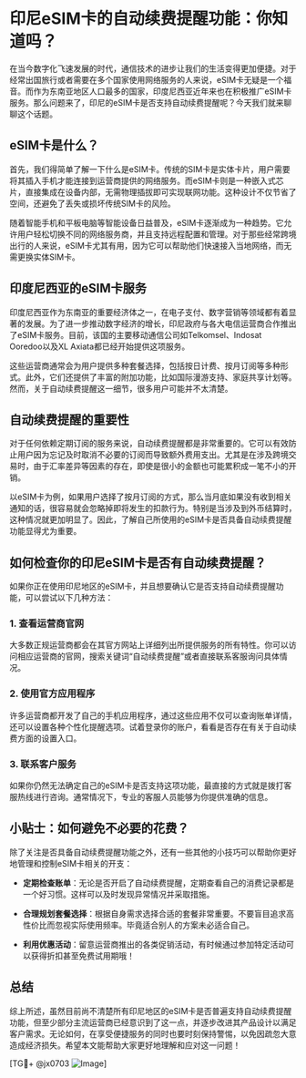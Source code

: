 # 印尼eSIM卡的自动续费提醒功能：你知道吗？

在当今数字化飞速发展的时代，通信技术的进步让我们的生活变得更加便捷。对于经常出国旅行或者需要在多个国家使用网络服务的人来说，eSIM卡无疑是一个福音。而作为东南亚地区人口最多的国家，印度尼西亚近年来也在积极推广eSIM卡服务。那么问题来了，印尼的eSIM卡是否支持自动续费提醒呢？今天我们就来聊聊这个话题。

## eSIM卡是什么？

首先，我们得简单了解一下什么是eSIM卡。传统的SIM卡是实体卡片，用户需要将其插入手机才能连接到运营商提供的网络服务。而eSIM卡则是一种嵌入式芯片，直接集成在设备内部，无需物理插拔即可实现联网功能。这种设计不仅节省了空间，还避免了丢失或损坏传统SIM卡的风险。

随着智能手机和平板电脑等智能设备日益普及，eSIM卡逐渐成为一种趋势。它允许用户轻松切换不同的网络服务商，并且支持远程配置和管理。对于那些经常跨境出行的人来说，eSIM卡尤其有用，因为它可以帮助他们快速接入当地网络，而无需更换实体SIM卡。

## 印度尼西亚的eSIM卡服务

印度尼西亚作为东南亚的重要经济体之一，在电子支付、数字营销等领域都有着显著的发展。为了进一步推动数字经济的增长，印尼政府与各大电信运营商合作推出了eSIM卡服务。目前，该国的主要移动通信公司如Telkomsel、Indosat Ooredoo以及XL Axiata都已经开始提供这项服务。

这些运营商通常会为用户提供多种套餐选择，包括按日计费、按月订阅等多种形式。此外，它们还提供了丰富的附加功能，比如国际漫游支持、家庭共享计划等。然而，关于自动续费提醒这一细节，很多用户可能并不太清楚。

## 自动续费提醒的重要性

对于任何依赖定期订阅的服务来说，自动续费提醒都是非常重要的。它可以有效防止用户因为忘记及时取消不必要的订阅而导致额外费用支出。尤其是在涉及跨境交易时，由于汇率差异等因素的存在，即使是很小的金额也可能累积成一笔不小的开销。

以eSIM卡为例，如果用户选择了按月订阅的方式，那么当月底如果没有收到相关通知的话，很容易就会忽略掉即将发生的扣款行为。特别是当涉及到外币结算时，这种情况就更加明显了。因此，了解自己所使用的eSIM卡是否具备自动续费提醒功能显得尤为重要。

## 如何检查你的印尼eSIM卡是否有自动续费提醒？

如果你正在使用印尼地区的eSIM卡，并且想要确认它是否支持自动续费提醒功能，可以尝试以下几种方法：

### 1. 查看运营商官网
大多数正规运营商都会在其官方网站上详细列出所提供服务的所有特性。你可以访问相应运营商的官网，搜索关键词“自动续费提醒”或者直接联系客服询问具体情况。

### 2. 使用官方应用程序
许多运营商都开发了自己的手机应用程序，通过这些应用不仅可以查询账单详情，还可以设置各种个性化提醒选项。试着登录你的账户，看看是否存在有关于自动续费方面的设置入口。

### 3. 联系客户服务
如果你仍然无法确定自己的eSIM卡是否支持这项功能，最直接的方式就是拨打客服热线进行咨询。通常情况下，专业的客服人员能够为你提供准确的信息。

## 小贴士：如何避免不必要的花费？

除了关注是否具备自动续费提醒功能之外，还有一些其他的小技巧可以帮助你更好地管理和控制eSIM卡相关的开支：

- **定期检查账单**：无论是否开启了自动续费提醒，定期查看自己的消费记录都是一个好习惯。这样可以及时发现异常情况并采取措施。
  
- **合理规划套餐选择**：根据自身需求选择合适的套餐非常重要。不要盲目追求高性价比而忽视实际使用频率。毕竟适合别人的方案未必适合自己。

- **利用优惠活动**：留意运营商推出的各类促销活动，有时候通过参加特定活动可以获得折扣甚至免费试用期哦！

## 总结

综上所述，虽然目前尚不清楚所有印尼地区的eSIM卡是否普遍支持自动续费提醒功能，但至少部分主流运营商已经意识到了这一点，并逐步改进其产品设计以满足客户需求。无论如何，在享受便捷服务的同时也要时刻保持警惕，以免因疏忽大意造成经济损失。希望本文能帮助大家更好地理解和应对这一问题！

[TG💪+ @jx0703 ![Image](https://github.com/user-attachments/assets/dbca1d08-cadb-493c-b0ec-ad6f7a83f270)]